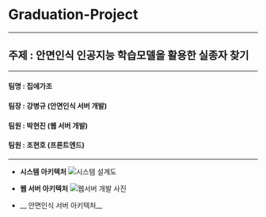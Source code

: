 # Graduation-Project
---
## __주제__ : 안면인식 인공지능 학습모델을 활용한 실종자 찾기
---
#### 팀명 : 집에가조
#### 팀장 : 강병규 (안면인식 서버 개발)
#### 팀원 : 박현진 (웹 서버 개발)
#### 팀원 : 조현호 (프론트엔드)
---
- __시스템 아키텍처__
![시스템 설계도](https://user-images.githubusercontent.com/111965118/205717038-6a2324c4-4eec-4155-8e09-7b919dcd648b.PNG)

- __웹 서버 아키텍처__
![웹서버 개발 사진](https://user-images.githubusercontent.com/111965118/205718615-db701dcf-ba58-476e-8407-4210fec4dea1.PNG)

- __ 안면인식 서버 아키텍처__

